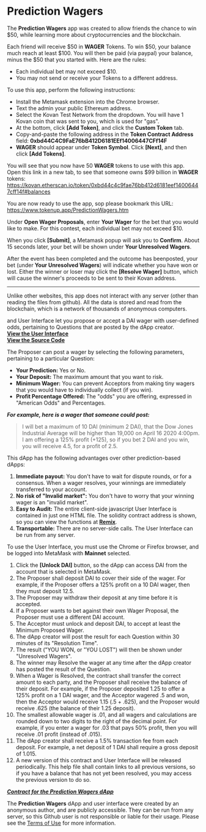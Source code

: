 # Prediction Wagers

The <b>Prediction Wagers</b> app was created to allow friends the chance to win $50, while learning more about cryptocurrencies and the blockchain.

Each friend will receive $50 in <b>WAGER</b> Tokens. To win $50, your balance much reach at least $100. You will then be paid (via paypal) your balance, minus the $50 that you started with. Here are the rules:
* Each individual bet may not exceed $10.
* You may not send or receive your Tokens to a different address.

To use this app, perform the following instructions:
* Install the Metamask extension into the Chrome browser.
* Text the admin your public Ethereum address.
* Select the Kovan Test Network from the dropdown. You will have 1 Kovan coin that was sent to you, which is used for "gas".
* At the bottom, click <b>[Add Token]</b>, and click the <b>Custom Token</b> tab.
* Copy-and-paste the following address in the <b>Token Contract Address</b> field: <b>0xbd44C4C9FaE76bB412D6181EEf14006447CFf14F</b>
* <b>WAGER</b> should appear under <b>Token Symbol</b>. Click <b>[Next]</b>, and then click <b>[Add Tokens]</b>.

You will see that you now have 50 <b>WAGER</b> tokens to use with this app. Open this link in a new tab, to see that someone owns $99 billion in <b>WAGER</b> tokens: https://kovan.etherscan.io/token/0xbd44c4c9fae76bb412d6181eef14006447cff14f#balances

You are now ready to use the app, sop please bookmark this URL: https://www.tokenup.app/PredictionWagers.htm

Under <b>Open Wager Proposals</b>, enter <b>Your Wager</b> for the bet that you would like to make. For this contest, each individual bet may not exceed $10.

When you click <b>[Submit]</b>, a Metamask popup will ask you to <b>Confirm</b>. About 15 seconds later, your bet will be shown under <b>Your Unresolved Wagers</b>.

After the event has been completed and the outcome has beenposted, your bet (under <b>Your Unresolved Wagers</b>) will indicate whether you have won or lost. Either the winner or loser may click the <b>[Resolve Wager]</b> button, which will cause the winner's proceeds to be sent to their Kovan address.

***

Unlike other websites, this app does not interact with any server (other than reading the files from github). All the data is stored and read from the blockchain, which is a network of thousands of anonymous computers.


and User Interface let you propose or accept a DAI wager with user-defined odds, pertaining to Questions that are posted by the dApp creator.  
[<b>View the User Interface</b>](https://predictionwagers.github.io/v1.0/Predictor.htm)  
[<b>View the Source Code</b>](https://github.com/predictionwagers/v1.0)

The Proposer can post a wager by selecting the following parameters, pertaining to a particular Question:
* <b>Your Prediction:</b> Yes or No.
* <b>Your Deposit:</b> The maximum amount that you want to risk.
* <b>Minimum Wager:</b> You can prevent Acceptors from making tiny wagers that you would have to individually collect (if you win).
* <b>Profit Percentage Offered:</b> The "odds" you are offering, expressed in "American Odds" and Percentages.

***For example, here is a wager that someone could post:*** 
> I will bet a maximum of 10 DAI (minimum 2 DAI), that the Dow Jones Industrial Average will be higher than 19,000 on April 16 2020 4:00pm. I am offering a 125% profit (+125), so if you bet 2 DAI and you win, you will receive 4.5, for a profit of 2.5.

This dApp has the following advantages over other prediction-based dApps:
1. <b>Immediate payout:</b> You don't have to wait for dispute rounds, or for a consensus. When a wager resolves, your winnings are immediately transferred to your account.
2. <b>No risk of "Invalid market":</b> You don't have to worry that your winning wager is an "invalid market".
3. <b>Easy to Audit:</b> The entire client-side javascript User Interface is contained in just one HTML file. The solidity contract address is shown, so you can view the functions at [<b>Remix</b>](http://remix.ethereum.org/).
4. <b>Transportable:</b> There are no server-side calls. The User Interface can be run from any server.

To use the User Interface, you must use the Chrome or Firefox browser, and be logged into MetaMask with <b>Mainnet</b> selected.
1. Click the <b>[Unlock DAI]</b> button, so the dApp can access DAI from the account that is selected in MetaMask.
2. The Proposer shall deposit DAI to cover their side of the wager. For example, if the Proposer offers a 125% profit on a 10 DAI wager, then they must deposit 12.5.
3. The Proposer may withdraw their deposit at any time before it is accepted.
4. If a Proposer wants to bet against their own Wager Proposal, the Proposer must use a different DAI account.
5. The Acceptor must unlock and deposit DAI, to accept at least the Minimum Proposed Wager.
6. The dApp creator will post the result for each Question within 30 minutes of its "Resolution Time".
7. The result ("YOU WON, or "YOU LOST") will then be shown under "Unresolved Wagers".
8. The winner may Resolve the wager at any time after the dApp creator has posted the result of the Question.
9. When a Wager is Resolved, the contract shall transfer the correct amount to each party, and the Proposer shall receive the balance of their deposit. 
For example, if the Proposer deposited 1.25 to offer a 125% profit on a 1 DAI wager, and the Acceptor wagered .5 and won, then the Acceptor would receive 1.15 (.5 + .625), and the Proposer would receive .625 (the balance of their 1.25 deposit).
10. The smallest allowable wager is .01, and all wagers and calculations are rounded down to two digits to the right of the decimal point. 
For example, if you enter a wager for .03 that pays 50% profit, then you will receive .01 profit (instead of .015).
11. The dApp creator shall receive a 1.5% transaction fee from each deposit. For example, a net deposit of 1 DAI shall require a gross deposit of 1.015.
12. A new version of this contract and User Interface will be released periodically. This help file shall contain links to all previous versions, so if you have a balance that has not yet been resolved, you may access the previous version to do so.

<b><i>[Contract for the Prediction Wagers dApp](https://etherscan.io/address/0xc07291bbf52e8269552c0d53f14d915e1c1c945c)</i></b>

The <b>Prediction Wagers</b> dApp and user interface were created by an anonymous author, and are publicly accessible. They can be run from any server, so this Github user is not responsible or liable for their usage. Please see the [Terms of Use](https://predictionwagers.github.io/v1.0/TermsOfUse.htm) for more information.

